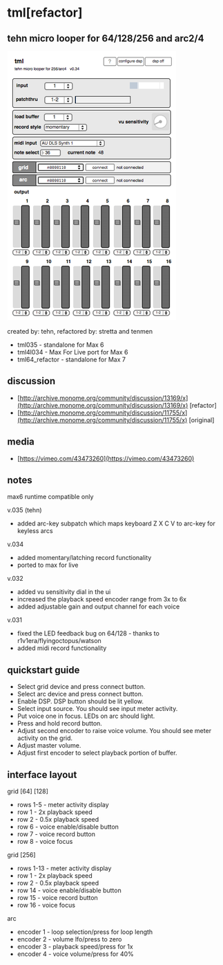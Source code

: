 # tml[refactor]

## tehn micro looper for 64/128/256 and arc2/4 

![](tml_v034_screen.png)
 
created by: tehn, refactored by: stretta and tenmen 

* tml035 - standalone for Max 6
* tml4l034 - Max For Live port for Max 6
* tml64_refactor - standalone for Max 7

## discussion

* [http://archive.monome.org/community/discussion/13169/x](http://archive.monome.org/community/discussion/13169/x) [refactor]
* [http://archive.monome.org/community/discussion/11755/x](http://archive.monome.org/community/discussion/11755/x) [original]

## media

* [https://vimeo.com/43473260](https://vimeo.com/43473260)

## notes

max6 runtime compatible only

v.035 (tehn)

* added arc-key subpatch which maps keyboard Z X C V to arc-key for keyless arcs

v.034

* added momentary/latching record functionality
* ported to max for live

v.032

* added vu sensitivity dial in the ui
* increased the playback speed encoder range from 3x to 6x
* added adjustable gain and output channel for each voice

v.031

* fixed the LED feedback bug on 64/128 - thanks to r1v1era/flyingoctopus/watson
* added midi record functionality

## quickstart guide

* Select grid device and press connect button.
* Select arc device and press connect button.
* Enable DSP. DSP button should be lit yellow.
* Select input source. You should see input meter activity.
* Put voice one in focus. LEDs on arc should light.
* Press and hold record button.
* Adjust second encoder to raise voice volume. You should see meter activity on the grid.
* Adjust master volume.
* Adjust first encoder to select playback portion of buffer.

## interface layout

grid [64] [128]

* rows 1-5 - meter activity display
* row 1 - 2x playback speed
* row 2 - 0.5x playback speed
* row 6 - voice enable/disable button
* row 7 - voice record button
* row 8 - voice focus

grid [256]

* rows 1-13 - meter activity display
* row 1 - 2x playback speed
* row 2 - 0.5x playback speed
* row 14 - voice enable/disable button
* row 15 - voice record button
* row 16 - voice focus

arc

* encoder 1 - loop selection/press for loop length
* encoder 2 - volume lfo/press to zero
* encoder 3 - playback speed/press for 1x
* encoder 4 - voice volume/press for 40%
